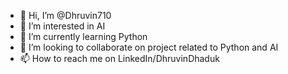 - 👋 Hi, I’m @Dhruvin710
- 👀 I’m interested in AI
- 🌱 I’m currently learning Python 
- 💞️ I’m looking to collaborate on project related to Python and AI
- 📫 How to reach me on LinkedIn/DhruvinDhaduk

<!---
Dhruvin710/Dhruvin710 is a ✨ special ✨ repository because its `README.md` (this file) appears on your GitHub profile.
You can click the Preview link to take a look at your changes.
--->

